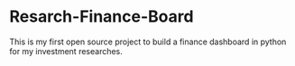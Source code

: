 # Resarch-Finance-Board
This is my first open source project to build a finance dashboard in python for my investment researches.
